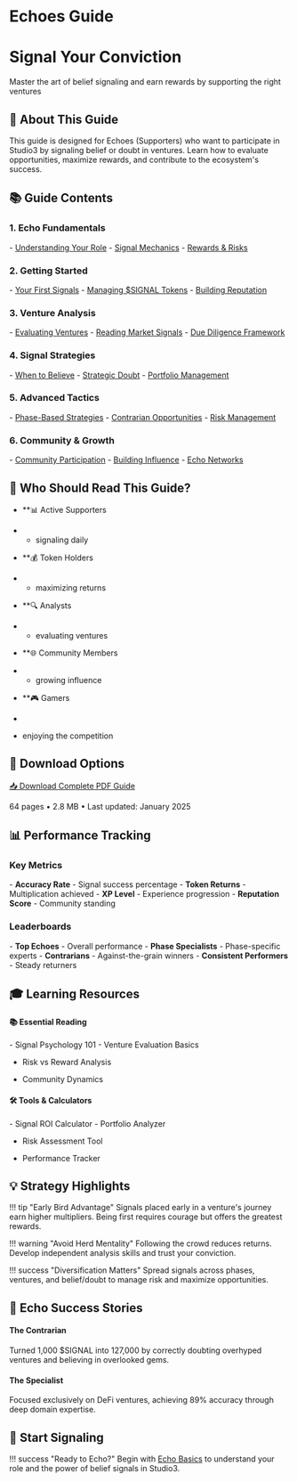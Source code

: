 # Echoes Guide

<div class="hero-section">
<h1>Signal Your Conviction</h1>
<p class="hero-subtitle">Master the art of belief signaling and earn rewards by supporting the right ventures</p>
</div>

## 📡 About This Guide

This guide is designed for Echoes (Supporters) who want to participate in Studio3 by signaling belief or doubt in ventures. Learn how to evaluate opportunities, maximize rewards, and contribute to the ecosystem's success.

## 📚 Guide Contents

<div class="grid">
<div class="arena-card" markdown="1">

<h3>1. Echo Fundamentals</h3>
- <a href="echo-basics.md">Understanding Your Role</a>
- <a href="signal-mechanics.md">Signal Mechanics</a>
- <a href="rewards-system.md">Rewards & Risks</a>

</div>

<div class="arena-card" markdown="1">

<h3>2. Getting Started</h3>
- <a href="first-signals.md">Your First Signals</a>
- <a href="token-management.md">Managing $SIGNAL Tokens</a>
- <a href="reputation-building.md">Building Reputation</a>

</div>

<div class="arena-card" markdown="1">

<h3>3. Venture Analysis</h3>
- <a href="evaluating-ventures.md">Evaluating Ventures</a>
- <a href="reading-signals.md">Reading Market Signals</a>
- <a href="due-diligence.md">Due Diligence Framework</a>

</div>

<div class="arena-card" markdown="1">

<h3>4. Signal Strategies</h3>
- <a href="belief-strategies.md">When to Believe</a>
- <a href="doubt-strategies.md">Strategic Doubt</a>
- <a href="portfolio-management.md">Portfolio Management</a>

</div>

<div class="arena-card" markdown="1">

<h3>5. Advanced Tactics</h3>
- <a href="phase-strategies.md">Phase-Based Strategies</a>
- <a href="contrarian-plays.md">Contrarian Opportunities</a>
- <a href="risk-management.md">Risk Management</a>

</div>

<div class="arena-card" markdown="1">

<h3>6. Community & Growth</h3>
- <a href="community-engagement.md">Community Participation</a>
- <a href="influence-building.md">Building Influence</a>
- <a href="echo-networks.md">Echo Networks</a>

</div>
</div>

## 🎯 Who Should Read This Guide?

- **📊 Active Supporters

- * signaling daily
* **💰 Token Holders

* * maximizing returns

* **🔍 Analysts

* * evaluating ventures

* **🌐 Community Members

* * growing influence

* **🎮 Gamers

*

* enjoying the competition

## 📄 Download Options

<div class="download-section">
<a href="../pdf/studio3-echoes-guide.pdf" class="md-button md-button--primary">
📥 Download Complete PDF Guide
</a>
<p>64 pages • 2.8 MB • Last updated: January 2025</p>
</div>

## 📊 Performance Tracking

<div class="grid">
<div class="arena-card" markdown="1">

<h3>Key Metrics</h3>
- <strong>Accuracy Rate</strong> 
- Signal success percentage
- <strong>Token Returns</strong> 
- Multiplication achieved
- <strong>XP Level</strong> 
- Experience progression
- <strong>Reputation Score</strong> 
- Community standing

</div>

<div class="arena-card" markdown="1">

<h3>Leaderboards</h3>
- <strong>Top Echoes</strong> 
- Overall performance
- <strong>Phase Specialists</strong> 
- Phase-specific experts
- <strong>Contrarians</strong> 
- Against-the-grain winners
- <strong>Consistent Performers</strong> 
- Steady returners

</div>
</div>

## 🎓 Learning Resources

<div class="grid">
<div class="arena-card" markdown="1">

<h4>📚 Essential Reading</h4>
- Signal Psychology 101
- Venture Evaluation Basics

- Risk vs Reward Analysis

- Community Dynamics

</div>

<div class="arena-card" markdown="1">

<h4>🛠️ Tools & Calculators</h4>
- Signal ROI Calculator
- Portfolio Analyzer

- Risk Assessment Tool

- Performance Tracker

</div>
</div>

## 💡 Strategy Highlights

!!! tip "Early Bird Advantage"
    Signals placed early in a venture's journey earn higher multipliers. Being first requires courage but offers the greatest rewards.

!!! warning "Avoid Herd Mentality"
    Following the crowd reduces returns. Develop independent analysis skills and trust your conviction.

!!! success "Diversification Matters"
    Spread signals across phases, ventures, and belief/doubt to manage risk and maximize opportunities.

## 🌟 Echo Success Stories

<div class="grid">
<div class="arena-card" markdown="1">

<h4>The Contrarian</h4>
Turned 1,000 $SIGNAL into 127,000 by correctly doubting overhyped ventures and believing in overlooked gems.


</div>

<div class="arena-card" markdown="1">

<h4>The Specialist</h4>
Focused exclusively on DeFi ventures, achieving 89% accuracy through deep domain expertise.


</div>
</div>

## 🚀 Start Signaling

!!! success "Ready to Echo?"
    Begin with [Echo Basics](echo-basics.md) to understand your role and the power of belief signals in Studio3.